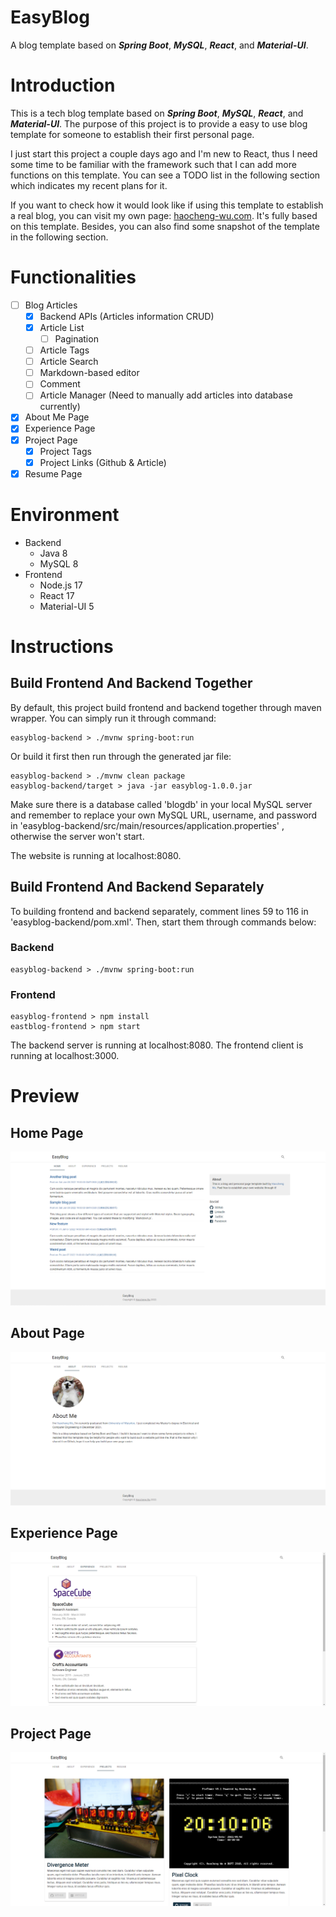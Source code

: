# EasyBlog
A blog template based on ***Spring Boot***, ***MySQL***, ***React***, and ***Material-UI***.

# Introduction
This is a tech blog template based on ***Spring Boot***, ***MySQL***, ***React***, and ***Material-UI***. The purpose of this project is to 
provide a easy to use blog template for someone to establish their first personal page.

I just start this project a couple days ago and I'm new to React, thus I need some time to be familiar with the framework such that 
I can add more functions on this template. You can see a TODO list in the following section which indicates my recent plans for it.

If you want to check how it would look like if using this template to establish a real blog, you can visit my own page: [haocheng-wu.com](https://haocheng-wu.com). It's fully based 
on this template. Besides, you can also find some snapshot of the template in the following section.

# Functionalities
- [ ] Blog Articles
    - [x] Backend APIs (Articles information CRUD)
    - [x] Article List
      - [ ] Pagination
    - [ ] Article Tags
    - [ ] Article Search
    - [ ] Markdown-based editor
    - [ ] Comment
    - [ ] Article Manager (Need to manually add articles into database currently)
- [x] About Me Page
- [x] Experience Page
- [x] Project Page
  - [x] Project Tags
  - [x] Project Links (Github & Article)
- [x] Resume Page 

# Environment
- Backend
  - Java 8
  - MySQL 8
- Frontend
  - Node.js 17
  - React 17
  - Material-UI 5

# Instructions

## Build Frontend And Backend Together

By default, this project build frontend and backend together through maven wrapper. You can simply run 
it through command:

    easyblog-backend > ./mvnw spring-boot:run

Or build it first then run through the generated jar file:

    easyblog-backend > ./mvnw clean package
    easyblog-backend/target > java -jar easyblog-1.0.0.jar

Make sure there is a database called 'blogdb' in your local MySQL server and 
remember to replace your own MySQL URL, username, and password in 'easyblog-backend/src/main/resources/application.properties'
, otherwise the server won't start.

The website is running at localhost:8080.

## Build Frontend And Backend Separately

To building frontend and backend separately, comment lines 59 to 116 in 'easyblog-backend/pom.xml'. Then, start them through 
commands below:

### Backend
    easyblog-backend > ./mvnw spring-boot:run

### Frontend
    easyblog-frontend > npm install
    eastblog-frontend > npm start

The backend server is running at localhost:8080. The frontend client is running at localhost:3000.

# Preview
## Home Page
![Home](./snapshots/home.png)
## About Page
![about](./snapshots/about.png)
## Experience Page
![experience](./snapshots/experience.png)
## Project Page
![project](./snapshots/project.png)
